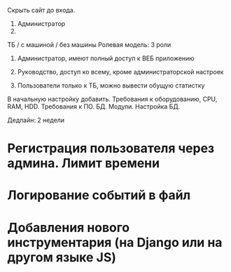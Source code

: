Скрыть сайт до входа.

1) Администратор
2)
ТБ / с машиной / без машины
Ролевая модель: 3 роли
1) Администратор, имеют полный доступ к ВЕБ приложению
2) Руководство, доступ ко всему, кроме администраторской настроек

3) Пользователи только к ТБ, можно вывести обущую статистку

В начальную настройку добавить. Требования к оборудованию, CPU, RAM, HDD. Требования к ПО. БД. Модули. Настройка БД.

Дедлайн: 2 недели 


# Регистрация пользователя через админа. Лимит времени
# Логирование событий в файл

# Добавления нового инструментария (на Django или на другом языке JS)
